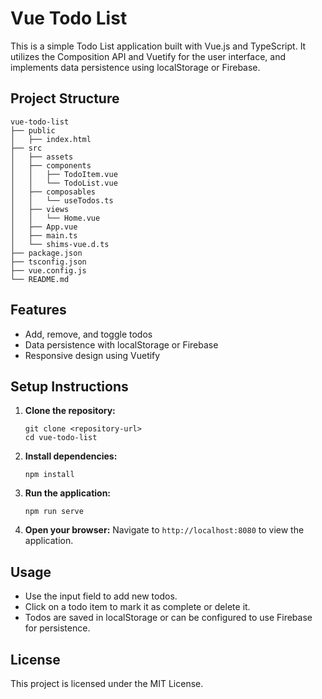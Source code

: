 # Vue Todo List

This is a simple Todo List application built with Vue.js and TypeScript. It utilizes the Composition API and Vuetify for the user interface, and implements data persistence using localStorage or Firebase.

## Project Structure

```
vue-todo-list
├── public
│   ├── index.html
├── src
│   ├── assets
│   ├── components
│   │   ├── TodoItem.vue
│   │   └── TodoList.vue
│   ├── composables
│   │   └── useTodos.ts
│   ├── views
│   │   └── Home.vue
│   ├── App.vue
│   ├── main.ts
│   └── shims-vue.d.ts
├── package.json
├── tsconfig.json
├── vue.config.js
└── README.md
```

## Features

- Add, remove, and toggle todos
- Data persistence with localStorage or Firebase
- Responsive design using Vuetify

## Setup Instructions

1. **Clone the repository:**
   ```
   git clone <repository-url>
   cd vue-todo-list
   ```

2. **Install dependencies:**
   ```
   npm install
   ```

3. **Run the application:**
   ```
   npm run serve
   ```

4. **Open your browser:**
   Navigate to `http://localhost:8080` to view the application.

## Usage

- Use the input field to add new todos.
- Click on a todo item to mark it as complete or delete it.
- Todos are saved in localStorage or can be configured to use Firebase for persistence.

## License

This project is licensed under the MIT License.